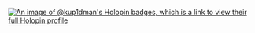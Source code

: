 [![An image of @kup1dman's Holopin badges, which is a link to view their full Holopin profile](https://holopin.me/kup1dman)](https://holopin.io/@kup1dman)
